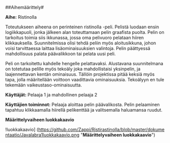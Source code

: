 ##Aihemäärittely#

**Aihe:** Ristinolla

Toteutukseen aiheena on perinteinen ristinolla -peli. Pelistä luodaan ensin logiikkapuoli, jonka jälkeen alan toteuttamaan pelin graafista puolta. Pelin on tarkoitus toimia siis ikkunassa, jossa oma pelivuoro pelataan hiiren klikkauksella. Suunnitelmissa olisi tehdä peliin myös aloitusikkuna, johon voisi tarvittaessa laittaa lisäominaisuuksien valintoja. Pelin päättyessä mahdollisuus palata päävalikkoon tai pelata uusi peli. 

Peli on tarkoitettu kahdelle hengelle pelattavaksi. Alustavana suunnitelmana on totetutaa pelille myös tekoäly joka mahdollistaisi yksinpelin, ja laajennettavan kentän ominaisuus. Tällöin projektissa pitää keksiä myös tapa, jolla määritellään voittoon vaadittavia ominaisuuksia. Tekoälyyn en tule tekemään vaikeustaso-ominaisuutta. 

**Käyttäjät:** Pelaaja 1 ja mahdollinen pelaaja 2

**Käyttäjien toiminnot:** Pelaaja aloittaa pelin päävalikosta. Pelin pelaaminen tapahtuu klikkaamalla hiirellä pelikenttää ja valitsemalla haluamansa ruudut. 

**Määrittelyvaiheen luokkakaavio**

!luokkakaavio] (https://github.com/Zappi/Ristirastinolla/blob/master/dokumentaatio/Javalabra1luokkakaavio.png "**Määrittelyvaiheen luokkakaavio**")
